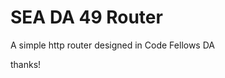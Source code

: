 SEA DA 49 Router
=============================================

A simple http router designed in Code Fellows DA 


thanks!

